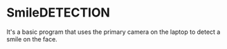 # SmileDETECTION
It's a basic program that uses the primary camera on the laptop to detect a smile on the face. 

